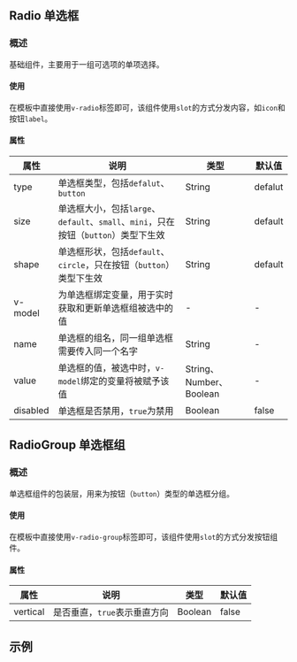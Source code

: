 ## Radio 单选框

### 概述
基础组件，主要用于一组可选项的单项选择。

#### 使用
在模板中直接使用`v-radio`标签即可，该组件使用`slot`的方式分发内容，如`icon`和按钮`label`。

#### 属性
属性 | 说明 | 类型 | 默认值
------------ | ------------- | ------------- | -------------
type | 单选框类型，包括`defalut`、`button` | String | defalut
size | 单选框大小，包括`large`、`default`、`small`、`mini`，只在按钮（`button`）类型下生效 | String | default
shape | 单选框形状，包括`default`、`circle`，只在按钮（`button`）类型下生效 | String | default
v-model | 为单选框绑定变量，用于实时获取和更新单选框组被选中的值 | - | -
name | 单选框的组名，同一组单选框需要传入同一个名字 | String | -
value | 单选框的值，被选中时，`v-model`绑定的变量将被赋予该值 | String、Number、Boolean | -
disabled | 单选框是否禁用，`true`为禁用 | Boolean | false

## RadioGroup 单选框组

### 概述
单选框组件的包装层，用来为按钮（`button`）类型的单选框分组。

#### 使用
在模板中直接使用`v-radio-group`标签即可，该组件使用`slot`的方式分发按钮组件。

#### 属性
属性 | 说明 | 类型 | 默认值
------------ | ------------- | ------------- | -------------
vertical | 是否垂直，`true`表示垂直方向 | Boolean | false

## 示例